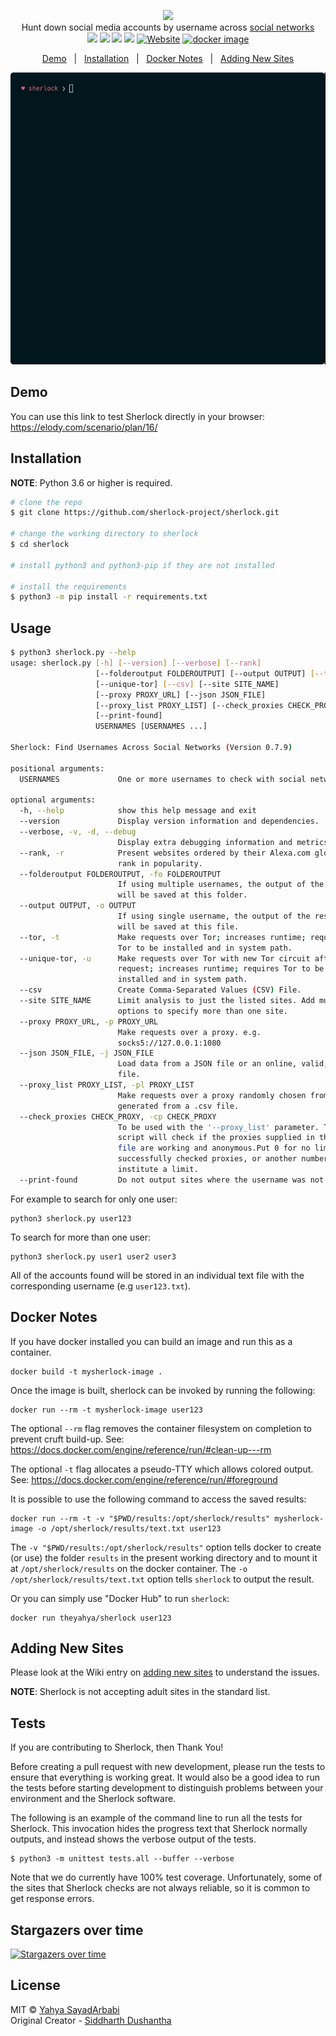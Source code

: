 <p align=center>

<img src="https://user-images.githubusercontent.com/27065646/53551960-ae4dff80-3b3a-11e9-9075-cef786c69364.png"/>


<br>
<span>Hunt down social media accounts by username across <a href="https://github.com/theyahya/sherlock/blob/master/sites.md">social networks</a></span>
<br>
<a target="_blank" href="https://www.python.org/downloads/" title="Python version"><img src="https://img.shields.io/badge/python-%3E=_3.6-green.svg"></a>
<a target="_blank" href="LICENSE" title="License: MIT"><img src="https://img.shields.io/badge/License-MIT-blue.svg"></a>
<a target="_blank" href="https://travis-ci.com/TheYahya/sherlock/" title="Build Status"><img src="https://travis-ci.com/TheYahya/sherlock.svg?branch=master"></a>
<a target="_blank" href="https://twitter.com/intent/tweet?text=%F0%9F%94%8E%20Find%20usernames%20across%20social%20networks%20&url=https://github.com/TheYahya/sherlock&hashtags=hacking,%20osint,%20bugbounty,%20reconnaissance" title="Share on Tweeter"><img src="https://img.shields.io/twitter/url/http/shields.io.svg?style=social"></a>
<a target="_blank" href="http://sherlock-project.github.io/"><img alt="Website" src="https://img.shields.io/website-up-down-green-red/http/sherlock-project.github.io/..svg"></a>
<a target="_blank" href="https://microbadger.com/images/theyahya/sherlock"><img alt="docker image" src="https://images.microbadger.com/badges/version/theyahya/sherlock.svg"></a>
</p>

<p align="center">
  <a href="#demo">Demo</a>&nbsp;&nbsp;&nbsp;|&nbsp;&nbsp;&nbsp;<a href="#installation">Installation</a>&nbsp;&nbsp;&nbsp;|&nbsp;&nbsp;&nbsp;<a href="#docker-notes">Docker Notes</a>&nbsp;&nbsp;&nbsp;|&nbsp;&nbsp;&nbsp;<a href="#adding-new-sites">Adding New Sites</a>
</p>

<p align="center">
<a href="https://asciinema.org/a/223115">
<img src="./images/sherlock_preview.gif"/>
</a>
</p>
  



## Demo

You can use this link to test Sherlock directly in your browser:
https://elody.com/scenario/plan/16/

## Installation

**NOTE**: Python 3.6 or higher is required.

```bash
# clone the repo
$ git clone https://github.com/sherlock-project/sherlock.git

# change the working directory to sherlock
$ cd sherlock

# install python3 and python3-pip if they are not installed

# install the requirements
$ python3 -m pip install -r requirements.txt
```

## Usage

```bash
$ python3 sherlock.py --help
usage: sherlock.py [-h] [--version] [--verbose] [--rank]
                   [--folderoutput FOLDEROUTPUT] [--output OUTPUT] [--tor]
                   [--unique-tor] [--csv] [--site SITE_NAME]
                   [--proxy PROXY_URL] [--json JSON_FILE]
                   [--proxy_list PROXY_LIST] [--check_proxies CHECK_PROXY]
                   [--print-found]
                   USERNAMES [USERNAMES ...]

Sherlock: Find Usernames Across Social Networks (Version 0.7.9)

positional arguments:
  USERNAMES             One or more usernames to check with social networks.

optional arguments:
  -h, --help            show this help message and exit
  --version             Display version information and dependencies.
  --verbose, -v, -d, --debug
                        Display extra debugging information and metrics.
  --rank, -r            Present websites ordered by their Alexa.com global
                        rank in popularity.
  --folderoutput FOLDEROUTPUT, -fo FOLDEROUTPUT
                        If using multiple usernames, the output of the results
                        will be saved at this folder.
  --output OUTPUT, -o OUTPUT
                        If using single username, the output of the result
                        will be saved at this file.
  --tor, -t             Make requests over Tor; increases runtime; requires
                        Tor to be installed and in system path.
  --unique-tor, -u      Make requests over Tor with new Tor circuit after each
                        request; increases runtime; requires Tor to be
                        installed and in system path.
  --csv                 Create Comma-Separated Values (CSV) File.
  --site SITE_NAME      Limit analysis to just the listed sites. Add multiple
                        options to specify more than one site.
  --proxy PROXY_URL, -p PROXY_URL
                        Make requests over a proxy. e.g.
                        socks5://127.0.0.1:1080
  --json JSON_FILE, -j JSON_FILE
                        Load data from a JSON file or an online, valid, JSON
                        file.
  --proxy_list PROXY_LIST, -pl PROXY_LIST
                        Make requests over a proxy randomly chosen from a list
                        generated from a .csv file.
  --check_proxies CHECK_PROXY, -cp CHECK_PROXY
                        To be used with the '--proxy_list' parameter. The
                        script will check if the proxies supplied in the .csv
                        file are working and anonymous.Put 0 for no limit on
                        successfully checked proxies, or another number to
                        institute a limit.
  --print-found         Do not output sites where the username was not found.

```

For example to search for only one user:
```
python3 sherlock.py user123

```

To search for more than one user:
```
python3 sherlock.py user1 user2 user3
```

All of the accounts found will be stored in an individual text file with the corresponding username (e.g ```user123.txt```).

## Docker Notes
If you have docker installed you can build an image and run this as a container.

```
docker build -t mysherlock-image .
```

Once the image is built, sherlock can be invoked by running the following:

```
docker run --rm -t mysherlock-image user123
```

The optional ```--rm``` flag removes the container filesystem on completion to prevent cruft build-up. See: https://docs.docker.com/engine/reference/run/#clean-up---rm

The optional ```-t``` flag allocates a pseudo-TTY which allows colored output. See: https://docs.docker.com/engine/reference/run/#foreground

It is possible to use the following command to access the saved results:

```
docker run --rm -t -v "$PWD/results:/opt/sherlock/results" mysherlock-image -o /opt/sherlock/results/text.txt user123
```

The ```-v "$PWD/results:/opt/sherlock/results"``` option tells docker to create (or use) the folder `results` in the
present working directory and to mount it at `/opt/sherlock/results` on the docker container.
The `-o /opt/sherlock/results/text.txt` option tells `sherlock` to output the result.

Or you can simply use "Docker Hub" to run `sherlock`:
```
docker run theyahya/sherlock user123
```

## Adding New Sites

Please look at the Wiki entry on
[adding new sites](https://github.com/TheYahya/sherlock/wiki/Adding-Sites-To-Sherlock)
to understand the issues.

**NOTE**: Sherlock is not accepting adult sites in the standard list.

## Tests
If you are contributing to Sherlock, then Thank You!

Before creating a pull request with new development, please run the tests
to ensure that everything is working great.  It would also be a good idea to run the tests
before starting development to distinguish problems between your
environment and the Sherlock software.

The following is an example of the command line to run all the tests for
Sherlock.  This invocation hides the progress text that Sherlock normally
outputs, and instead shows the verbose output of the tests.

```
$ python3 -m unittest tests.all --buffer --verbose
```

Note that we do currently have 100% test coverage.  Unfortunately, some of
the sites that Sherlock checks are not always reliable, so it is common
to get response errors.

## Stargazers over time

[![Stargazers over time](https://starcharts.herokuapp.com/TheYahya/sherlock.svg)](https://starcharts.herokuapp.com/TheYahya/sherlock)

## License

MIT © [Yahya SayadArbabi](https://theyahya.com)<br/>
Original Creator - [Siddharth Dushantha](https://github.com/sdushantha)
